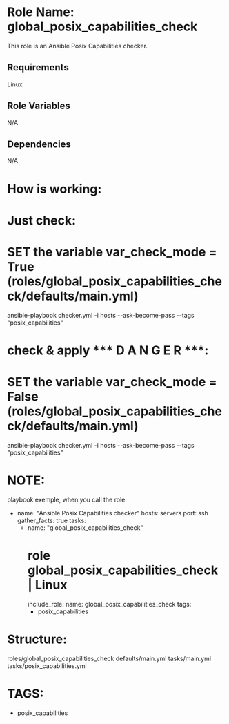 Role Name: global_posix_capabilities_check
=========

This role is an Ansible Posix Capabilities checker.

Requirements
------------

Linux

Role Variables
--------------

N/A

Dependencies
------------

N/A

How is working:
===============
# Just check: 
  # SET the variable var_check_mode = True (roles/global_posix_capabilities_check/defaults/main.yml)
  ansible-playbook checker.yml -i hosts --ask-become-pass  --tags "posix_capabilities"

# check & apply *** D A N G E R ***: 
  # SET the variable var_check_mode = False (roles/global_posix_capabilities_check/defaults/main.yml)
  ansible-playbook checker.yml -i hosts --ask-become-pass  --tags "posix_capabilities"

NOTE:
=====
playbook exemple, when you call the role:

- name: "Ansible Posix Capabilities checker"
  hosts: servers
  port: ssh
  gather_facts: true
  tasks:
  - name: "global_posix_capabilities_check"
    # role global_posix_capabilities_check | Linux
    include_role:
      name: global_posix_capabilities_check
    tags:
      - posix_capabilities

Structure:
==========
roles/global_posix_capabilities_check
  defaults/main.yml
  tasks/main.yml
    tasks/posix_capabilities.yml

TAGS:
=====
- posix_capabilities
